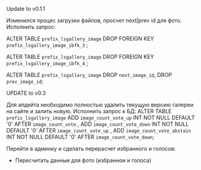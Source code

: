 Update to v0.1.1

Изменился процес загрузки файлов, просчет next|prev id для фото.
Исполнить запрос:

ALTER TABLE `prefix_lsgallery_image` DROP FOREIGN KEY `prefix_lsgallery_image_ibfk_3` ;

ALTER TABLE `prefix_lsgallery_image` DROP FOREIGN KEY `prefix_lsgallery_image_ibfk_4` ;

ALTER TABLE `prefix_lsgallery_image`
  DROP `next_image_id`,
  DROP `prev_image_id`;

UPDATE to v0.3

Для апдейта необходимо полностью удалить текущую версию галереи на сайте и залить новую.
Исполнить запрос к БД:
  ALTER TABLE `prefix_lsgallery_image`
  ADD `image_count_vote_up` INT NOT NULL DEFAULT '0' AFTER `image_count_vote` ,
  ADD `image_count_vote_down` INT NOT NULL DEFAULT '0' AFTER `image_count_vote_up` ,
  ADD `image_count_vote_abstain` INT NOT NULL DEFAULT '0' AFTER `image_count_vote_down`;

Перейти в админку и сделать перерасчет избранного и голосов:
  - Пересчитать данные для фото (избраннои и голоса)
